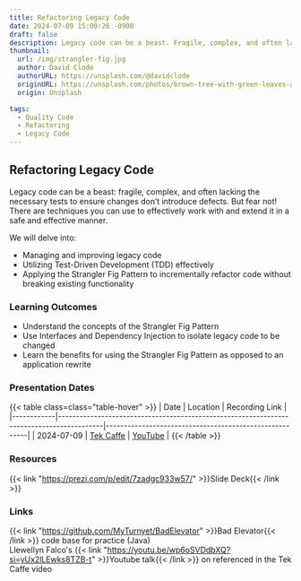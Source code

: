 ```yaml
---
title: Refactoring Legacy Code
date: 2024-07-09 15:00:26 -0900
draft: false
description: Legacy code can be a beast. Fragile, complex, and often lacking the necessary tests to ensure changes don’t introduce defects.
thumbnail:
  url: /img/strangler-fig.jpg
  author: David Clode
  authorURL: https://unsplash.com/@davidclode
  originURL: https://unsplash.com/photos/brown-tree-with-green-leaves-aLL-IrVdW0c
  origin: Unsplash

tags:
  - Quality Code
  - Refactoring
  - Legacy Code
---
```


## Refactoring Legacy Code

Legacy code can be a beast: fragile, complex, and often lacking the necessary tests to ensure changes don’t introduce
defects. But fear not! There are techniques you can use to effectively work with and extend it in a safe and effective
manner.

We will delve into:

- Managing and improving legacy code
- Utilizing Test-Driven Development (TDD) effectively
- Applying the Strangler Fig Pattern to incrementally refactor code without breaking existing functionality

### Learning Outcomes
- Understand the concepts of the Strangler Fig Pattern
- Use Interfaces and Dependency Injection to isolate legacy code to be changed
- Learn the benefits for using the Strangler Fig Pattern as opposed to an application rewrite

### Presentation Dates
{{< table class=class="table-hover" >}}
| Date       | Location                                                                                 | Recording Link                                         |
|------------|------------------------------------------------------------------------------------------|--------------------------------------------------------|
| 2024-07-09 | [Tek Caffe](https://www.linkedin.com/company/tek-caffe/)                                          | [YouTube](https://www.youtube.com/live/5k5r6QMt6Xk)                |
{{< /table >}}

### Resources
{{< link "https://prezi.com/p/edit/7zadgc933w57/" >}}Slide Deck{{< /link >}}

### Links
{{< link "https://github.com/MyTurnyet/BadElevator" >}}Bad Elevator{{< /link >}} code base for practice (Java)  
Llewellyn Falco's {{< link "https://youtu.be/wp6oSVDdbXQ?si=yUx2lLEwks8TZB-t" >}}Youtube talk{{< /link >}} on referenced in the Tek Caffe video